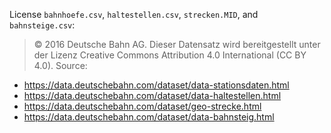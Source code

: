 License `bahnhoefe.csv`, `haltestellen.csv`, `strecken.MID`, and `bahnsteige.csv`:
> © 2016 Deutsche Bahn AG. Dieser Datensatz wird bereitgestellt unter der Lizenz Creative Commons Attribution 4.0 International (CC BY 4.0). 
Source:
- https://data.deutschebahn.com/dataset/data-stationsdaten.html
- https://data.deutschebahn.com/dataset/data-haltestellen.html
- https://data.deutschebahn.com/dataset/geo-strecke.html
- https://data.deutschebahn.com/dataset/data-bahnsteig.html